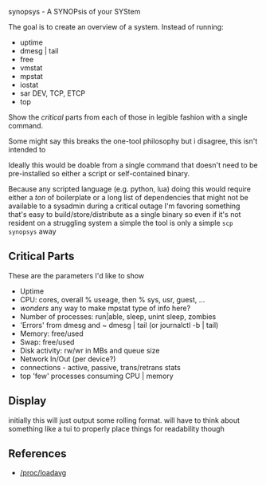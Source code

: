 synopsys - A SYNOPsis of your SYStem

The goal is to create an overview of a system. Instead of running:

- uptime
- dmesg | tail
- free
- vmstat
- mpstat
- iostat
- sar DEV, TCP, ETCP
- top

Show the _critical_ parts from each of those in legible fashion with a
single command.

Some might say this breaks the one-tool philosophy but i disagree, this
isn't intended to 

Ideally this would be doable from a single command that doesn't need to
be pre-installed so either a script or self-contained binary. 

Because any scripted language (e.g. python, lua) doing this would
require either a *ton* of boilerplate or a long list of dependencies
that might not be available to a sysadmin during a critical outage I'm
favoring something that's easy to build/store/distribute as a single
binary so even if it's not resident on a struggling system a simple the
tool is only a simple `scp synopsys` away


## Critical Parts
These are the parameters I'd like to show 

- Uptime 
- CPU: cores, overall % useage, then % sys, usr, guest, ...
-  _wonders_ any way to make mpstat type of info here?
- Number of processes: run|able, sleep, unint sleep, zombies
- 'Errors' from dmesg and ~ dmesg | tail (or journalctl -b | tail)
- Memory: free/used
- Swap: free/used
- Disk activity: rw/wr in MBs and queue size
- Network In/Out (per device?)
- connections - active, passive, trans/retrans stats
- top 'few' processes consuming CPU | memory

## Display 

initially this will just output some rolling format. will have to think
about something like a tui to properly place things for readability
though


## References

- [/proc/loadavg](https://access.redhat.com/documentation/en-us/red_hat_enterprise_linux/4/html/reference_guide/s2-proc-loadavg)

